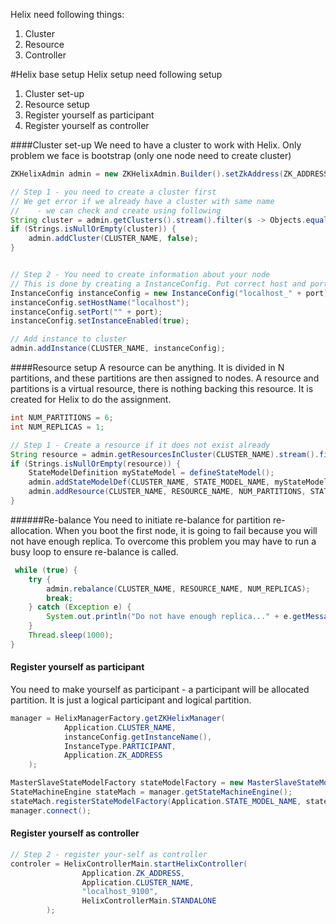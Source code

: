 Helix need following things:
1. Cluster
2. Resource
3. Controller

#Helix base setup
Helix setup need following setup
1. Cluster set-up
2. Resource setup
3. Register yourself as participant
4. Register yourself as controller

####Cluster set-up
We need to have a cluster to work with Helix. Only problem we face is bootstrap (only one node need to create cluster)
 
```java
ZKHelixAdmin admin = new ZKHelixAdmin.Builder().setZkAddress(ZK_ADDRESS).build();

// Step 1 - you need to create a cluster first
// We get error if we already have a cluster with same name 
//    - we can check and create using following 
String cluster = admin.getClusters().stream().filter(s -> Objects.equals(s, CLUSTER_NAME)).findFirst().orElse(null);
if (Strings.isNullOrEmpty(cluster)) {
    admin.addCluster(CLUSTER_NAME, false);
}


// Step 2 - You need to create information about your node
// This is done by creating a InstanceConfig. Put correct host and port here.
InstanceConfig instanceConfig = new InstanceConfig("localhost_" + port);
instanceConfig.setHostName("localhost");
instanceConfig.setPort("" + port);
instanceConfig.setInstanceEnabled(true);

// Add instance to cluster
admin.addInstance(CLUSTER_NAME, instanceConfig);

```

####Resource setup
A resource can be anything. It is divided in N partitions, and these partitions are then assigned to
nodes. A resource and partitions is a virtual resource, there is nothing backing this resource.
It is created for Helix to do the assignment.  
```java
int NUM_PARTITIONS = 6;
int NUM_REPLICAS = 1;

// Step 1 - Create a resource if it does not exist already
String resource = admin.getResourcesInCluster(CLUSTER_NAME).stream().filter(s -> Objects.equals(RESOURCE_NAME, s)).findFirst().orElse(null);
if (Strings.isNullOrEmpty(resource)) {
    StateModelDefinition myStateModel = defineStateModel();   
    admin.addStateModelDef(CLUSTER_NAME, STATE_MODEL_NAME, myStateModel);
    admin.addResource(CLUSTER_NAME, RESOURCE_NAME, NUM_PARTITIONS, STATE_MODEL_NAME, "FULL_AUTO");
}
```

######Re-balance 
You need to initiate re-balance for partition re-allocation. 
When you boot the first node, it is going to fail because you will not have enough replica. To overcome
this problem you may have to run a busy loop to ensure re-balance is called.
```java
 while (true) {
    try {
        admin.rebalance(CLUSTER_NAME, RESOURCE_NAME, NUM_REPLICAS);
        break;
    } catch (Exception e) {
        System.out.println("Do not have enough replica..." + e.getMessage());
    }
    Thread.sleep(1000);
}
```

#### Register yourself as participant
You need to make yourself as participant - a participant will be allocated partition. It is just a logical
participant and logical partition. 
```java
manager = HelixManagerFactory.getZKHelixManager(
            Application.CLUSTER_NAME,
            instanceConfig.getInstanceName(),
            InstanceType.PARTICIPANT,
            Application.ZK_ADDRESS
    );

MasterSlaveStateModelFactory stateModelFactory = new MasterSlaveStateModelFactory(instanceConfig.getInstanceName());
StateMachineEngine stateMach = manager.getStateMachineEngine();
stateMach.registerStateModelFactory(Application.STATE_MODEL_NAME, stateModelFactoryNew);
manager.connect();
```

#### Register yourself as controller
```java
// Step 2 - register your-self as controller 
controler = HelixControllerMain.startHelixController(
                Application.ZK_ADDRESS,
                Application.CLUSTER_NAME,
                "localhost_9100",
                HelixControllerMain.STANDALONE
        );
``` 

